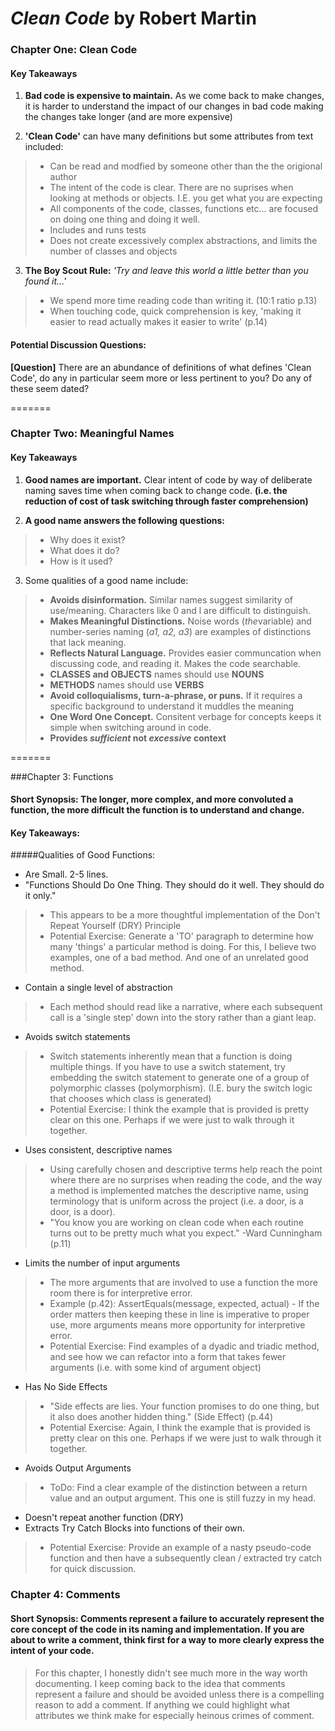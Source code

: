 # _Clean Code_ by Robert Martin

### Chapter One: Clean Code
#### Key Takeaways
1. **Bad code is expensive to maintain.**  As we come back to make changes, it is harder to understand the impact of our changes in bad code making the changes take longer (and are more expensive)

2. **'Clean Code'** can have many definitions but some attributes from text included:
> * Can be read and modfied by someone other than the the origional author
> * The intent of the code is clear.  There are no suprises when looking at methods or objects.  I.E. you get what you are expecting
> * All components of the code, classes, functions etc... are focused on doing one thing and doing it well.
> * Includes and runs tests
> * Does not create excessively complex abstractions, and limits the number of classes and objects

3. **The Boy Scout Rule:** _'Try and leave this world a little better than you found it...'_
> * We spend more time reading code than writing it.  (10:1 ratio p.13)
> * When touching code, quick comprehension is key, 'making it easier to read actually makes it easier to write' (p.14)

#### Potential Discussion Questions:

**[Question]** There are an abundance of definitions of what defines 'Clean Code', do any in particular seem more or less pertinent to you?  Do any of these seem dated?

=======

### Chapter Two: Meaningful Names
#### Key Takeaways
1. **Good names are important.**  Clear intent of code by way of deliberate naming saves time when coming back to change code. __(i.e. the reduction of cost of task switching through faster comprehension)__

2. **A good name answers the following questions:**
> * Why does it exist?
> * What does it do?
> * How is it used? 

3. Some qualities of a good name include:
> * **Avoids disinformation.**  Similar names suggest similarity of use/meaning.  Characters like 0 and l are difficult to distinguish.
> * **Makes Meaningful Distinctions.**  Noise words (*the*variable) and number-series naming (*a1, a2, a3*) are examples of distinctions that lack meaning.
> * **Reflects Natural Language.**  Provides easier communcation when discussing code, and reading it. Makes the code searchable.
> * **CLASSES and OBJECTS** names should use **NOUNS**  
> * **METHODS** names should use **VERBS**
> * **Avoid colloquialisms, turn-a-phrase, or puns.**  If it requires a specific background to understand it muddles the meaning
> * **One Word One Concept.**  Consitent verbage for concepts keeps it simple when switching around in code.
> * **Provides *sufficient* not *excessive* context**

=======

###Chapter 3: Functions
#### Short Synopsis: The longer, more complex, and more convoluted a function, the more difficult the function is to understand and change.

#### Key Takeaways: 
#####Qualities of Good Functions:
* Are Small.  2-5 lines.
* "Functions Should Do One Thing.  They should do it well.  They should do it only." 
> * This appears to be a more thoughtful implementation of the Don't Repeat Yourself (DRY) Principle
> * Potential Exercise: Generate a 'TO' paragraph to determine how many 'things' a particular method is doing.  For this, I believe two examples, one of a bad method.  And one of an unrelated good method.
* Contain a single level of abstraction
> * Each method should read like a narrative, where each subsequent call is a 'single step' down into the story rather than a giant leap.
* Avoids switch statements
> * Switch statements inherently mean that a function is doing multiple things.  If you have to use a switch statement, try embedding the switch statement to generate one of a group of polymorphic classes (polymorphism).  (I.E. bury the switch logic that chooses which class is generated)
> * Potential Exercise: I think the example that is provided is pretty clear on this one.  Perhaps if we were just to walk through it together.
* Uses consistent, descriptive names
> * Using carefully chosen and descriptive terms help reach the point where there are no surprises when reading the code, and the way a method is implemented matches the descriptive name, using terminology that is uniform across the project (i.e. a door, is a door, is a door).
> * "You know you are working on clean code when each routine turns out to be pretty much what you expect."  -Ward Cunningham (p.11)
* Limits the number of input arguments
> * The more arguments that are involved to use a function the more room there is for interpretive error.
> * Example (p.42):  AssertEquals(message, expected, actual) - If the order matters then keeping these in line is imperative to proper use, more arguments means more opportunity for interpretive error.
> * Potential Exercise: Find examples of a dyadic and triadic method, and see how we can refactor into a form that takes fewer arguments (i.e. with some kind of argument object)
* Has No Side Effects
> * "Side effects are lies. Your function promises to do one thing, but it also does another hidden thing." (Side Effect) (p.44)
> * Potential Exercise: Again, I think the example that is provided is pretty clear on this one.  Perhaps if we were just to walk through it together.
* Avoids Output Arguments
> * ToDo:  Find a clear example of the distinction between a return value and an output argument. This one is still fuzzy in my head. 
* Doesn't repeat another function (DRY)
* Extracts Try Catch Blocks into functions of their own.
> * Potential Exercise:  Provide an example of a nasty pseudo-code function and then have a subsequently clean / extracted try catch for quick discussion.

### Chapter 4:  Comments
#### Short Synopsis: Comments represent a failure to accurately represent the core concept of the code in its naming and implementation.  If you are about to write a comment, think first for a way to more clearly express the intent of your code. 


> For this chapter, I honestly didn't see much more in the way worth documenting.   I keep coming back to the idea that comments represent a failure and should be avoided unless there is a compelling reason to add a comment.  If anything we could highlight what attributes we think make for especially heinous crimes of comment.
